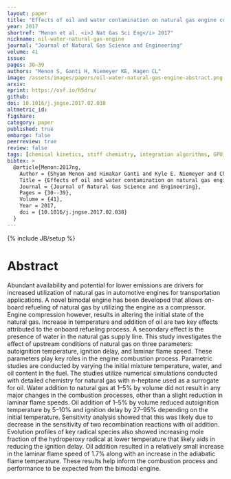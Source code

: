 ```yaml
---
layout: paper
title: "Effects of oil and water contamination on natural gas engine combustion processes"
year: 2017
shortref: "Menon et al. <i>J Nat Gas Sci Eng</i> 2017"
nickname: oil-water-natural-gas-engine
journal: "Journal of Natural Gas Science and Engineering"
volume: 41
issue:
pages: 30–39
authors: "Menon S, Ganti H, Niemeyer KE, Hagen CL"
image: /assets/images/papers/oil-water-natural-gas-engine-abstract.png
arxiv:
eprint: https://osf.io/h5dru/
github:
doi: 10.1016/j.jngse.2017.02.038
altmetric_id:
figshare:
category: paper
published: true
embargo: false
peerreview: true
review: false
tags: [chemical kinetics, stiff chemistry, integration algorithms, GPU, SIMT]
bibtex: >
  @article{Menon:2017ng,
    Author = {Shyam Menon and Himakar Ganti and Kyle E. Niemeyer and Christopher L. Hagen},
    Title = {Effects of oil and water contamination on natural gas engine combustion processes},
    Journal = {Journal of Natural Gas Science and Engineering},
    Pages = {30--39},
    Volume = {41},
    Year = 2017,
    doi = {10.1016/j.jngse.2017.02.038}
  }
---
```

{% include JB/setup %}

# Abstract

Abundant availability and potential for lower emissions are drivers for increased utilization of natural gas in automotive engines for transportation applications. A novel bimodal engine has been developed that allows on-board refueling of natural gas by utilizing the engine as a compressor. Engine compression however, results in altering the initial state of the natural gas. Increase in temperature and addition of oil are two key effects attributed to the onboard refueling process. A secondary effect is the presence of water in the natural gas supply line. This study investigates the effect of upstream conditions of natural gas on three parameters: autoignition temperature, ignition delay, and laminar flame speed. These parameters play key roles in the engine combustion process. Parametric studies are conducted by varying the initial mixture temperature, water, and oil content in the fuel. The studies utilize numerical simulations conducted with detailed chemistry for natural gas with n-heptane used as a surrogate for oil. Water addition to natural gas at 1–5% by volume did not result in any major changes in the combustion processes, other than a slight reduction in laminar flame speeds. Oil addition of 1–5% by volume reduced autoignition temperature by 5–10% and ignition delay by 27–95% depending on the initial temperature. Sensitivity analysis showed that this was likely due to decrease in the sensitivity of two recombination reactions with oil addition. Evolution profiles of key radical species also showed increasing mole fraction of the hydroperoxy radical at lower temperature that likely aids in reducing the ignition delay. Oil addition resulted in a relatively small increase in the laminar flame speed of 1.7% along with an increase in the adiabatic flame temperature. These results help inform the combustion process and performance to be expected from the bimodal engine.
